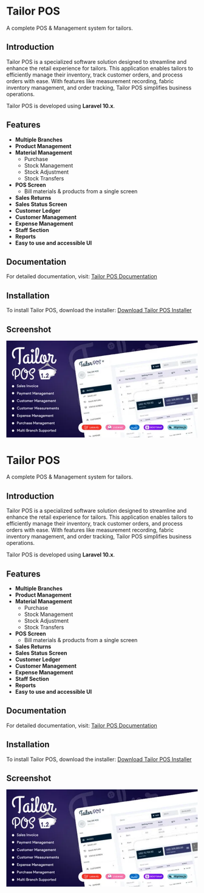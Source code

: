 # Tailor POS

A complete POS & Management system for tailors.

## Introduction
Tailor POS is a specialized software solution designed to streamline and enhance the retail experience for tailors. This application enables tailors to efficiently manage their inventory, track customer orders, and process orders with ease. With features like measurement recording, fabric inventory management, and order tracking, Tailor POS simplifies business operations.

Tailor POS is developed using **Laravel 10.x**.

## Features
- **Multiple Branches**
- **Product Management**
- **Material Management**
  - Purchase
  - Stock Management
  - Stock Adjustment
  - Stock Transfers
- **POS Screen**
  - Bill materials & products from a single screen
- **Sales Returns**
- **Sales Status Screen**
- **Customer Ledger**
- **Customer Management**
- **Expense Management**
- **Staff Section**
- **Reports**
- **Easy to use and accessible UI**

## Documentation
For detailed documentation, visit: [Tailor POS Documentation](https://github.com/shahin0075/TailorPos-POS-and-Order-Management-System-PHP-Script/tree/main/DOCUMENTATION)

## Installation
To install Tailor POS, download the installer:
[Download Tailor POS Installer](https://github.com/shahin0075/TailorPos-POS-and-Order-Management-System-PHP-Script/blob/main/Tailor%20POS%20Installer.zip)

## Screenshot
![Tailor POS Screenshot](https://github.com/shahin0075/TailorPos-POS-and-Order-Management-System-PHP-Script/blob/main/TailorPos-POS-and-Order-Management-System-Script.png)
# Tailor POS

A complete POS & Management system for tailors.

## Introduction
Tailor POS is a specialized software solution designed to streamline and enhance the retail experience for tailors. This application enables tailors to efficiently manage their inventory, track customer orders, and process orders with ease. With features like measurement recording, fabric inventory management, and order tracking, Tailor POS simplifies business operations.

Tailor POS is developed using **Laravel 10.x**.

## Features
- **Multiple Branches**
- **Product Management**
- **Material Management**
  - Purchase
  - Stock Management
  - Stock Adjustment
  - Stock Transfers
- **POS Screen**
  - Bill materials & products from a single screen
- **Sales Returns**
- **Sales Status Screen**
- **Customer Ledger**
- **Customer Management**
- **Expense Management**
- **Staff Section**
- **Reports**
- **Easy to use and accessible UI**

## Documentation
For detailed documentation, visit: [Tailor POS Documentation](https://github.com/shahin0075/TailorPos-POS-and-Order-Management-System-PHP-Script/tree/main/DOCUMENTATION)

## Installation
To install Tailor POS, download the installer:
[Download Tailor POS Installer](https://github.com/shahin0075/TailorPos-POS-and-Order-Management-System-PHP-Script/blob/main/Tailor%20POS%20Installer.zip)

## Screenshot
![Tailor POS Screenshot](https://github.com/shahin0075/TailorPos-POS-and-Order-Management-System-PHP-Script/blob/main/TailorPos-POS-and-Order-Management-System-Script.png)
